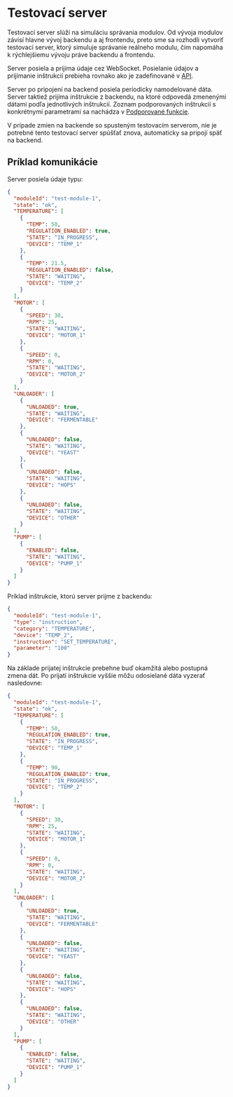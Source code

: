 ---
---

# Testovací server
Testovací server slúži na simuláciu správania modulov. Od vývoja modulov závisí hlavne vývoj backendu a aj frontendu, preto sme sa rozhodli vytvoriť testovací server, 
ktorý simuluje správanie reálneho modulu, čím napomáha k rýchlejšiemu vývoju práve backendu a frontendu. 

Server posiela a prijíma údaje cez WebSocket. Posielanie údajov a prijímanie inštrukcií prebieha rovnako ako je zadefinované v [API](./api-reference.md).

Server po pripojení na backend posiela periodicky namodelované dáta. Server taktiež prijíma inštrukcie z backendu, na ktoré odpovedá zmenenými dátami podľa jednotlivých 
inštrukcií. Zoznam podporovaných inštrukcií s konkrétnymi parametrami sa nachádza v [Podporované funkcie](./supported-functions.md).

V prípade zmien na backende so spusteným testovacím serverom, nie je potrebné tento testovací server spúšťať znova, automaticky sa pripojí späť na backend. 

## Príklad komunikácie
Server posiela údaje typu:
```json
{
  "moduleId": "test-module-1",
  "state": "ok",
  "TEMPERATURE": [
    {
      "TEMP": 50,
      "REGULATION_ENABLED": true,
      "STATE": "IN_PROGRESS",
      "DEVICE": "TEMP_1"
    },
    {
      "TEMP": 21.5,
      "REGULATION_ENABLED": false,
      "STATE": "WAITING",
      "DEVICE": "TEMP_2"
    }
  ],
  "MOTOR": [
    {
      "SPEED": 30,
      "RPM": 25,
      "STATE": "WAITING",
      "DEVICE": "MOTOR_1"
    },
    {
      "SPEED": 0,
      "RPM": 0,
      "STATE": "WAITING",
      "DEVICE": "MOTOR_2"
    }
  ],
  "UNLOADER": [
    {
      "UNLOADED": true,
      "STATE": "WAITING",
      "DEVICE": "FERMENTABLE"
    },
    {
      "UNLOADED": false,
      "STATE": "WAITING",
      "DEVICE": "YEAST"
    },
    {
      "UNLOADED": false,
      "STATE": "WAITING",
      "DEVICE": "HOPS"
    },
    {
      "UNLOADED": false,
      "STATE": "WAITING",
      "DEVICE": "OTHER"
    }
  ],
  "PUMP": [
    {
      "ENABLED": false,
      "STATE": "WAITING",
      "DEVICE": "PUMP_1"
    }
  ]
}
```

Príklad inštrukcie, ktorú server prijme z backendu:
```json
{
  "moduleId": "test-module-1",
  "type": "instruction",
  "category": "TEMPERATURE",
  "device": "TEMP_2",   
  "instruction": "SET_TEMPERATURE",
  "parameter": "100"
}
```

Na základe prijatej inštrukcie prebehne buď okamžitá alebo postupná zmena dát. Po prijatí inštrukcie vyššie môžu odosielané dáta vyzerať nasledovne:
```json
{
  "moduleId": "test-module-1",
  "state": "ok",
  "TEMPERATURE": [
    {
      "TEMP": 50,
      "REGULATION_ENABLED": true,
      "STATE": "IN_PROGRESS",
      "DEVICE": "TEMP_1"
    },
    {
      "TEMP": 90,
      "REGULATION_ENABLED": true,
      "STATE": "IN_PROGRESS",
      "DEVICE": "TEMP_2"
    }
  ],
  "MOTOR": [
    {
      "SPEED": 30,
      "RPM": 25,
      "STATE": "WAITING",
      "DEVICE": "MOTOR_1"
    },
    {
      "SPEED": 0,
      "RPM": 0,
      "STATE": "WAITING",
      "DEVICE": "MOTOR_2"
    }
  ],
  "UNLOADER": [
    {
      "UNLOADED": true,
      "STATE": "WAITING",
      "DEVICE": "FERMENTABLE"
    },
    {
      "UNLOADED": false,
      "STATE": "WAITING",
      "DEVICE": "YEAST"
    },
    {
      "UNLOADED": false,
      "STATE": "WAITING",
      "DEVICE": "HOPS"
    },
    {
      "UNLOADED": false,
      "STATE": "WAITING",
      "DEVICE": "OTHER"
    }
  ],
  "PUMP": [
    {
      "ENABLED": false,
      "STATE": "WAITING",
      "DEVICE": "PUMP_1"
    }
  ]
}
```
